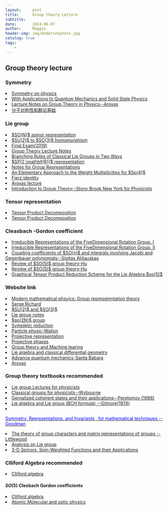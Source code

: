 ```yaml
---
layout:     post
title:      Group theory Lecture
subtitle:   
date:       2024-06-07
author:     Maggie
header-img: img/Andersonphoto.jpg
catalog: true
tags:
    - 
---
```



## Group theory lecture

### Symmetry 

<li>
<a href="https://maggiexheuw.github.io/Group/M1-symetries-12-3-2020.pdf">
Symmetry on physics
</a></li>


<li>
<a href="https://maggiexheuw.github.io/Conformal/g-lecture.pdf">
With Applications to Quantum Mechanics
and Solid State Physics
</a></li>

<li>
<a href="https://maggiexheuw.github.io/Conformal/GROUP_THEORY.pdf">
Lecture Notes on Group Theory in Physics--Arovas
</a></li>

<li>
<a href="https://maggiexheuw.github.io/Conformal/05.pdf">
分子对称性和群论基础
</a></li>

### Lie group 


<li>
<a href="https://maggiexheuw.github.io/Group/King-Group_Theory_Lectures_Day_2.pdf">
$SO(N)$ spinor representation 
</a></li>

<li>
<a href="https://maggiexheuw.github.io/Group/SML_Tom_Yesui.pdf">
$SU(2)$ to $SO(3)$ homomorphism
</a></li>


<li>
<a href="https://maggiexheuw.github.io/Group/GroupTheory_Final219(1).pdf">
Final Exam(2019)
</a></li>

<li>
<a href="https://maggiexheuw.github.io/Group/GNotes (1).pdf">
Group Theory Lecture Notes
</a></li>

<li>
<a href="https://maggiexheuw.github.io/Group/honors_thesis.pdf">
Branching Rules of Classical Lie Groups in Two Ways
</a></li>

<li>
<a href="https://maggiexheuw.github.io/Group/Representation.pdf">
$SP(2,\mathbf{R})$ representation 
</a></li>

<li>
<a href="https://maggiexheuw.github.io/Group/424.pdf">
Notes for Group Representations
</a></li>


<li>
<a href="https://maggiexheuw.github.io/Group/jmaddox.SP4.pdf">
An Elementary Approach to the Weight
Multiplicities for $Sp(4)$
</a></li>

<li>
<a href="https://maggiexheuw.github.io/Group/Fierz_transform (1).pdf">
Fierz identity 
</a></li>

<li>
<a href="https://maggiexheuw.github.io/Conformal/GROUP.pdf">
Arovas lecture
</a></li>


<li>
<a href="https://maggiexheuw.github.io/Conformal/group.pdf">
Introduction to Group Theory--Stony Brook New York
for Physicists
</a></li>


### Tensor representation 



<li>
<a href="https://maggiexheuw.github.io/Group/kumar60.pdf">
Tensor Product Decomposition
</a></li>



<li>
<a href="https://maggiexheuw.github.io/Group/App-SU(N).pdf">
Tensor Product Decomposition
</a></li>



### Cleasbach -Gordon coefficient 

<li>
<a href="https://maggiexheuw.github.io/Group/1.1664703.pdf">
Irreducible Representations of the FiveDimensional Rotation Group. I
</a></li>

<li>
<a href="https://maggiexheuw.github.io/Group/1.1664704.pdf">
Irreducible Representations of the FiveDimensional Rotation Group. II
</a></li>

<li>
<a href="https://maggiexheuw.github.io/Group/0201048v4 (1).pdf">
Coupling coefficients of $SO(n)$ and integrals
involving Jacobi and Gegenbauer polynomials--Sigitas Ališauskas
</a></li>

<li>
<a href="https://maggiexheuw.github.io/Group/Hu_SO5Group.pdf">
Review of $SO(5)$ group theory-Hu 
</a></li>


<li>
<a href="https://maggiexheuw.github.io/Group/clebsch18 (1).pdf">
Review of $SO(5)$ group theory-Hu 
</a></li>


<li>
<a href="https://maggiexheuw.github.io/Group/buehlmann_bachelor (1).pdf">
Graphical Tensor Product Reduction
Scheme for the Lie Algebra $so(5)$
</a></li>



### Website link

<li><a href="http://mf23.web.rice.edu/"> 
Modern mathematical phsyics: Group represemntation theory
</a></li>

<li><a href="https://www.math.nagoya-u.ac.jp/~richard/"> 
Serge Richard
</a></li>

<li><a href="https://qchu.wordpress.com/2011/02/05/so3-and-su2/Hu_SO5Group.ps"> 
$SU(2)$ and $SO(3)$ 
</a></li>



<li><a href="http://quantum.phys.unm.edu/523-18/"> 
Lie group notes
</a></li>


<li><a href="https://phas.ubc.ca/~seme/521/PHYS_521_Tutorial_3.pdf"> 
$sp(2N)$ group 
</a></li>

<li><a href="https://empg.maths.ed.ac.uk/Activities/BRST/"> 
Sympletic reduction 
</a></li>


<li><a href="https://pperso.ijclab.in2p3.fr/page_perso/Wallon/"> 
Particle physic-Wallon
</a></li>

<li><a href="
https://sites.ualberta.ca/~vbouchar/MAPH464/section-projective-spin.html"> 
Projective representation
</a></li>


<li><a href="
https://kantohm11.github.io/symmetry_review/wigners-theorem.html"> 
Projective phases
</a></li>


<li><a href="
https://www.cis.upenn.edu/~cis5150/cis5150-notes-24.html
"> 
Group theory and Machine learing 
</a></li>

<li><a href="
https://www.math.ru.nl/~heckman/
"> 
Lie algebra and classical differential geometry
</a></li>


<li>
<a href="https://scipp.ucsc.edu/~haber/ph215/">
Advance quantum mechanics-Santa Babara
</a></li>

<li>
<a href="https://courses.physics.ucsd.edu/2016/Spring/physics220/">
Arovas
</a></li>



### Group theory textbooks recommended 

<li>
<a href="https://maggiexheuw.github.io/pdf/(Lecture Notes in Physics) Francesco Iachello - Lie Algebras and Applications-Springer (2010).pdf">
Lie group Lectures for physicists
</a></li>


<li>
<a href="https://maggiexheuw.github.io/pdf/Brian G. Wybourne - Classical Groups for Physicists-John Wiley & Sons Inc (1974).djvu">
Classical groups for physicists--Wybourne
</a></li>

<li>
<a href="https://maggiexheuw.github.io/pdf/Pero.pdf">
Gernalized coherent states and their applications--Perelomov (1986)  
</a></li>

<li>
<a href="https://maggiexheuw.github.io/pdf/Gilmore.djvu">
Lie algebra and Lie group (BCH formula) --Gilmore(1974)
</a></li>



<li>
<a href="https://maggiexheuw.github.io/pdf/symmetry.pdf">
<p style="color:blue;">Symmetry, Representations,
and Invariants , for mathematical techniques -- Goodman </p>
</a>
</li>


<li>
<a href="https://maggiexheuw.github.io/pdf2/The theory of group characters and matrix representations of groups (Dudley E. Littlewood) (Z-Library).djvu">
The theory of group characters and matrix representations of groups --Littlewood 
</a>
</li>

<li>
<a href="https://maggiexheuw.github.io/Group/Analysis on Lie Groups_ An introduction -- Jacques Faraut -- Cambridge Studies in Advanced Mathematics 110, 1, 2008 -- Cambridge University Press -- 9780511423987 -- b733a04e1e815e9cf6902a030b58877e -- Anna’s Archive.pdf">
Analysis on Lie group 
</a>
</li>



<li>
<a href="https://maggiexheuw.github.io/Group/3-D Spinors, Spin-Weighted Functions and their Applications -- G_ F_ Torres del Castillo (auth_) -- Progress in Mathematical Physics 32, 1, 2003 -- 9781461264163 -- 49aa39cde897aff0dc6bbab78efd1018 -- Anna’s Archive.pdf">
3-D Spinors,
Spin-Weighted Functions
and their Applications
</a>
</li>


### Clliford Algebra recommended


<li>
<a href="https://maggiexheuw.github.io/pdf/
clifford.pdf">
Clliford algebra 
</a></li>


#### $SO(5)$ Clesbach Gordon coefficients



<li>
<a href="https://maggiexheuw.github.io/pdf/
clifford.pdf">
Clliford algebra 
</a></li>

<li>
<a href="https://maggiexheuw.github.io/Group/
978-0-387-26308-3.pdf">
Atomic,Molecular,and optic physics
</a></li>

